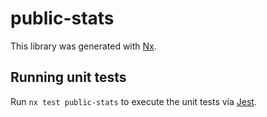 # public-stats

This library was generated with [Nx](https://nx.dev).

## Running unit tests

Run `nx test public-stats` to execute the unit tests via [Jest](https://jestjs.io).
